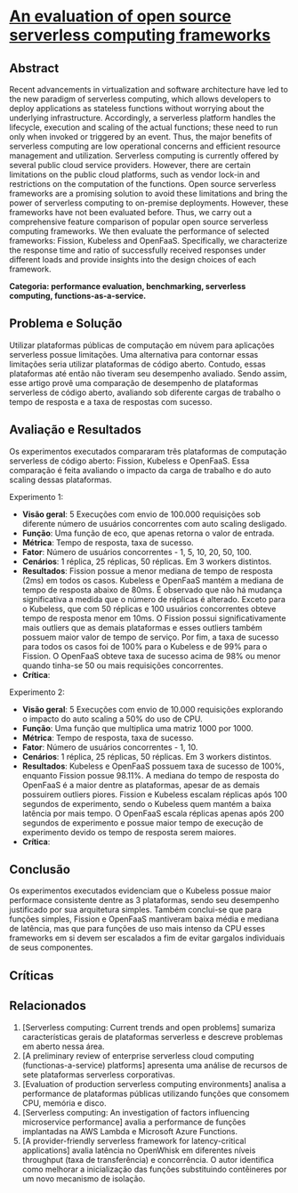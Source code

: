 # **[An evaluation of open source serverless computing frameworks](https://users.aalto.fi/~premsag1/docs/mohanty2018serverless.pdf)**

## Abstract

Recent advancements in virtualization and software architecture have led to the new paradigm of serverless computing, which allows developers to deploy applications as stateless functions without worrying about the underlying infrastructure. Accordingly, a serverless platform handles the lifecycle, execution and scaling of the actual functions; these need to run only when invoked or triggered by an event. Thus, the major benefits of serverless computing are low operational concerns and efficient resource management and utilization. Serverless computing is currently offered by several public cloud service providers. However, there are certain limitations on the public cloud platforms, such as vendor lock-in and restrictions on the computation of the functions. Open source serverless frameworks are a promising solution to avoid these limitations and bring the power of serverless computing to on-premise deployments. However, these frameworks have not been evaluated before. Thus, we carry out a comprehensive feature comparison of popular open source serverless computing frameworks. We then evaluate the performance of selected frameworks: Fission, Kubeless and OpenFaaS. Specifically, we characterize the response time and ratio of successfully received responses under different loads and provide insights into the design choices of each framework.

**Categoria: performance evaluation, benchmarking, serverless computing, functions-as-a-service.**

## Problema e Solução
Utilizar plataformas públicas de computação em núvem para aplicações serverless possue limitações. Uma alternativa para contornar essas limitações seria utilizar plataformas de código aberto. Contudo, essas plataformas até então não tiveram seu desempenho avaliado. Sendo assim, esse artigo provê uma comparação de desempenho de plataformas serverless de código aberto, avaliando sob diferente cargas de trabalho o tempo de resposta e a taxa de respostas com sucesso.   

## Avaliação e Resultados
Os experimentos executados compararam três plataformas de computação serverless de código aberto: Fission, Kubeless e OpenFaaS. Essa comparação é feita avaliando o impacto da carga de trabalho e do auto scaling dessas plataformas. 

Experimento 1:
- **Visão geral**: 5 Execuções com envio de 100.000 requisições sob diferente número de usuários concorrentes com auto scaling desligado.
- **Função**: Uma função de eco, que apenas retorna o valor de entrada.  
- **Métrica**: Tempo de resposta, taxa de sucesso.
- **Fator**: Número de usuários concorrentes - 1, 5, 10, 20, 50, 100.
- **Cenários**: 1 réplica, 25 réplicas, 50 réplicas. Em 3 workers distintos.
- **Resultados**: Fission possue a menor mediana de tempo de resposta (2ms) em todos os casos. Kubeless e OpenFaaS mantém a mediana de tempo de resposta abaixo de 80ms. É observado que não há mudança significativa a medida que o número de réplicas é alterado. Exceto para o Kubeless, que com 50 réplicas e 100 usuários concorrentes obteve tempo de resposta menor em 10ms. O Fission possui significativamente  mais outliers que as demais plataformas e esses outliers também possuem maior valor de tempo de serviço. Por fim, a taxa de sucesso para todos os casos foi de 100% para o Kubeless e de 99% para o Fission. O OpenFaaS obteve taxa de sucesso acima de 98% ou menor quando tinha-se 50 ou mais requisições concorrentes. 
- **Crítica**: 

Experimento 2:
- **Visão geral**: 5 Execuções com envio de 10.000 requisições explorando o impacto do auto scaling a 50% do uso de CPU.
- **Função**: Uma função que multiplica uma matriz 1000 por 1000.  
- **Métrica**: Tempo de resposta, taxa de sucesso.
- **Fator**: Número de usuários concorrentes - 1, 10.
- **Cenários**: 1 réplica, 25 réplicas, 50 réplicas. Em 3 workers distintos.
- **Resultados**: Kubeless e OpenFaaS possuem taxa de sucesso de 100%, enquanto Fission possue 98.11%. A mediana do tempo de resposta do OpenFaaS é a maior dentre as plataformas, apesar de as demais possuirem outliers piores. Fission e Kubeless escalam réplicas após 100 segundos de experimento, sendo o Kubeless quem mantém a baixa latência por mais tempo. O OpenFaaS escala réplicas apenas após 200 segundos de experimento e possue maior tempo de execução de experimento devido os tempo de resposta serem maiores.  
- **Crítica**:

## Conclusão 
Os experimentos executados evidenciam que o Kubeless possue maior performace consistente dentre as 3 plataformas, sendo seu desempenho justificado por sua arquitetura simples. Também conclui-se que para funções simples, Fission e OpenFaaS mantiveram baixa média e mediana de latência, mas que para funções de uso mais intenso da CPU esses frameworks em si devem ser escalados a fim de evitar gargalos individuais de seus componentes.  

## Críticas

## Relacionados
1. [Serverless computing: Current trends and open problems] sumariza características gerais de plataformas serverless e descreve problemas em aberto nessa área.  
2. [A preliminary review of enterprise serverless cloud computing (functionas-a-service) platforms] apresenta uma análise de recursos de sete plataformas serverless corporativas.
3. [Evaluation of production serverless computing environments] analisa a performance de plataformas públicas utilizando funções que consomem CPU, memória e disco.
4. [Serverless computing: An investigation of factors influencing microservice performance] avalia a performance de funções implantadas na AWS Lambda e Microsoft Azure Functions. 
5. [A provider-friendly serverless framework for latency-critical applications] avalia latência no OpenWhisk em diferentes níveis throughput (taxa de transferência) e concorrência. O autor identifica como melhorar a inicialização das funções substituindo contêineres por um novo mecanismo de isolação. 
